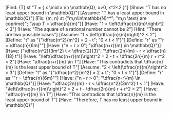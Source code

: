 [Find: {T} st "T = { x \mid x \in \mathbb{Q}, x>0, x^2<2 }"]
[Show: "T has no least upper bound in \mathbb{Q}"]
[Assume: "T has a least upper bound in \mathbb{Q}"]
[Fix: {m, n} st {"m,n\in\mathbb{N}^*"; "m,n \text{ are coprime}"; "\sup T = \dfrac{n}{m}"}]
[Have: "1 < \left(\dfrac{n}{m}\right)^2 < 3"]
[Have: "The square of a rational number cannot be 2"]
[Hint: "There are two possible cases"]
[Assume: "1 < \left(\dfrac{n}{m}\right)^2 < 2"]
[Define: "t" as "{"\dfrac{n^2}{m^2} = 2 - t"; "0 < t < 1"}"]
[Define: "r" as ""r = \dfrac{n}{6m}""]
[Have: {"n + r > 0"; "\dfrac{n+r}{m} \in \mathbb{Q}"}]
[Have: {"\dfrac{n^2}{3m^2} t < \dfrac{2}{3}"; "\dfrac{2n}{m} - r < \dfrac{n}{18} t"}]
[Have: "\left(\dfrac{n+r}{m}\right)^2 = 2 - t + \dfrac{2n}{m} r + r^2 < 2"]
[Have: "\dfrac{n+r}{m} \in T"]
[Have: "This contradicts that \dfrac{n}{m} is the least upper bound of T"]
[Assume: "2 < \left(\dfrac{n}{m}\right)^2 < 3"]
[Define: "t" as "{"\dfrac{n^2}{m^2} = 2 + t"; "0 < t < 1"}"]
[Define: "r" as ""r = \dfrac{n}{6m}""]
[Have: {"n - r > 0"; "\dfrac{n-r}{m} \in \mathbb{Q}"}]
[Have: "\dfrac{2n}{m} - r < \dfrac{n^2}{3m^2} t < 1"]
[Have: "\left(\dfrac{n-r}{m}\right)^2 = 2 + t - \dfrac{2n}{m} r + r^2 > 2"]
[Have: "\dfrac{n-r}{m} \in T"]
[Have: "This contradicts that \dfrac{n}{m} is the least upper bound of T"]
[Have: "Therefore, T has no least upper bound in \mathbb{Q}"]